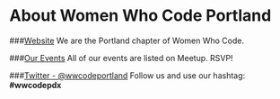About Women Who Code Portland
=========================

###[Website](http://www.womenwhocode.com/portland)
We are the Portland chapter of Women Who Code.

###[Our Events](http://www.meetup.com/Women-Who-Code-Portland/)
All of our events are listed on Meetup. RSVP!

###[Twitter - @wwcodeportland](http://twitter.com/wwcodeportland)
Follow us and use our hashtag: **#wwcodepdx**
